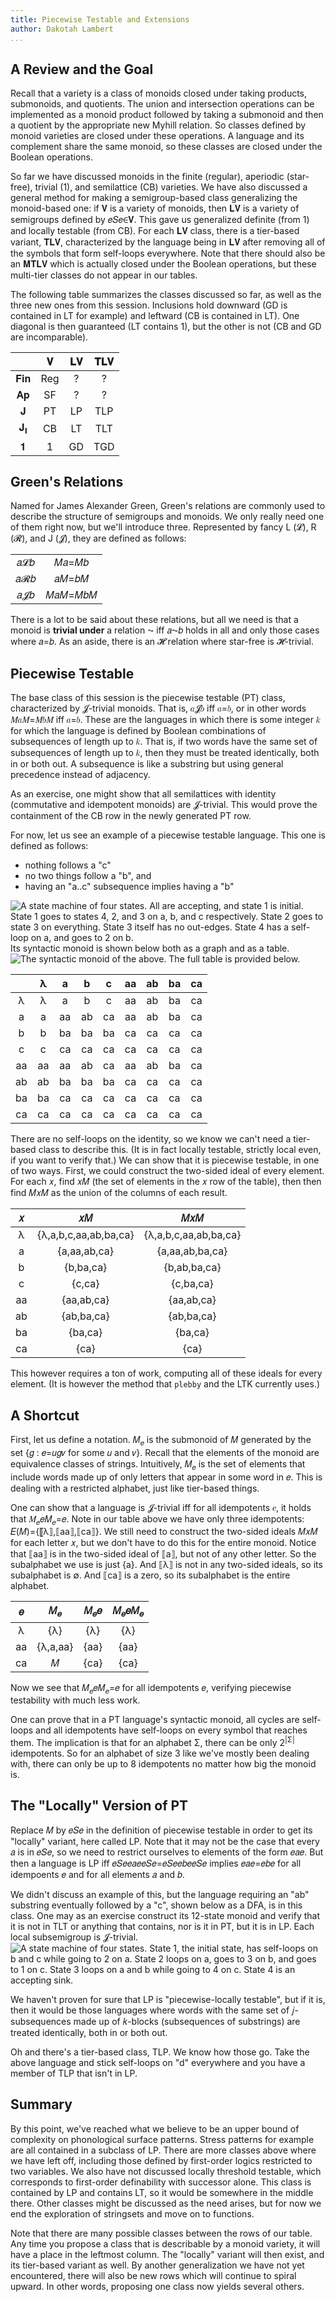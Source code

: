 ```yaml
---
title: Piecewise Testable and Extensions
author: Dakotah Lambert
...
```


## A Review and the Goal

Recall that a variety is a class of monoids closed under
taking products, submonoids, and quotients.
The union and intersection operations
can be implemented as a monoid product
followed by taking a submonoid
and then a quotient by the appropriate new Myhill relation.
So classes defined by monoid varieties are closed under these operations.
A language and its complement share the same monoid,
so these classes are closed under the Boolean operations.

So far we have discussed monoids in the
finite (regular),
aperiodic (star-free),
trivial (1), and
semilattice (CB) varieties.
We have also discussed a general method
for making a semigroup-based class
generalizing the monoid-based one:
if 𝐕 is a variety of monoids,
then 𝐋𝐕 is a variety of semigroups
defined by 𝑒⁢𝑆⁢𝑒∈𝐕.
This gave us generalized definite (from 1)
and locally testable (from CB).
For each 𝐋𝐕 class, there is a tier-based variant, 𝐓𝐋𝐕,
characterized by the language being in 𝐋𝐕
after removing all of the symbols that form self-loops everywhere.
Note that there should also be an 𝐌𝐓𝐋𝐕
which is actually closed under the Boolean operations,
but these multi-tier classes do not appear in our tables.

The following table summarizes the classes discussed so far,
as well as the three new ones from this session.
Inclusions hold downward (GD is contained in LT for example)
and leftward (CB is contained in LT).
One diagonal is then guaranteed (LT contains 1),
but the other is not (CB and GD are incomparable).

|     |  𝐕  |  𝐋𝐕 | 𝐓𝐋𝐕 |
|:---:|:---:|:---:|:---:|
| 𝐅𝐢𝐧 | Reg |  ?  |  ?  |
| 𝐀𝐩  |  SF |  ?  |  ?  |
|  𝐉  |  PT |  LP | TLP |
|  𝐉<sub>𝐈</sub> |  CB |  LT | TLT |
|  𝟏  |  1  |  GD | TGD |


## Green's Relations

Named for James Alexander Green,
Green's relations are commonly used to describe
the structure of semigroups and monoids.
We only really need one of them right now,
but we'll introduce three.
Represented by fancy L (𝓛), R (𝓡), and J (𝓙),
they are defined as follows:

|     |           |
|:---:|:---------:|
| 𝑎𝓛𝑏 |  𝑀⁢𝑎=𝑀⁢𝑏  |
| 𝑎𝓡𝑏 |  𝑎⁢𝑀=𝑏⁢𝑀   |
| 𝑎𝓙𝑏 | 𝑀⁢𝑎⁢𝑀=𝑀⁢𝑏⁢𝑀 |

There is a lot to be said about these relations,
but all we need is that a monoid is **trivial under** a relation ⁓
iff 𝑎⁓𝑏 holds in all and only those cases where 𝑎=𝑏.
As an aside, there is an 𝓗 relation where
star-free is 𝓗-trivial.

## Piecewise Testable

The base class of this session is the piecewise testable (PT) class,
characterized by 𝓙-trivial monoids.
That is, 𝑎𝓙𝑏 iff 𝑎=𝑏, or in other words
𝑀⁢𝑎⁢𝑀=𝑀⁢𝑏⁢𝑀 iff 𝑎=𝑏.
These are the languages in which there is some integer 𝑘
for which the language is defined by Boolean combinations
of subsequences of length up to 𝑘.
That is, if two words have the same set of subsequences
of length up to 𝑘,
then they must be treated identically,
both in or both out.
A subsequence is like a substring but using general precedence
instead of adjacency.

As an exercise, one might show that all semilattices with identity
(commutative and idempotent monoids) are 𝓙-trivial.
This would prove the containment of the CB row
in the newly generated PT row.

For now, let us see an example of a piecewise testable language.
This one is defined as follows:

* nothing follows a "c"
* no two things follow a "b", and
* having an "a‥c" subsequence implies having a "b"

![A state machine of four states.
  All are accepting, and state 1 is initial.
  State 1 goes to states 4, 2, and 3 on a, b, and c respectively.
  State 2 goes to state 3 on everything.
  State 3 itself has no out-edges.
  State 4 has a self-loop on a, and goes to 2 on b.
](./pt-non-ra.svg)<br />
Its syntactic monoid is shown below both as a graph
and as a table.<br />
![The syntactic monoid of the above.
  The full table is provided below.
](./pt-non-ra-mon.svg)

|    |  λ |  a |  b |  c | aa | ab | ba | ca |
|:--:|:--:|:--:|:--:|:--:|:--:|:--:|:--:|:--:|
|  λ |  λ |  a |  b |  c | aa | ab | ba | ca |
|  a |  a | aa | ab | ca | aa | ab | ba | ca |
|  b |  b | ba | ba | ba | ca | ca | ca | ca |
|  c |  c | ca | ca | ca | ca | ca | ca | ca |
| aa | aa | aa | ab | ca | aa | ab | ba | ca |
| ab | ab | ba | ba | ba | ca | ca | ca | ca |
| ba | ba | ca | ca | ca | ca | ca | ca | ca |
| ca | ca | ca | ca | ca | ca | ca | ca | ca |

There are no self-loops on the identity,
so we know we can't need a tier-based class to describe this.
(It is in fact locally testable, strictly local even,
 if you want to verify that.)
We can show that it is piecewise testable, in one of two ways.
First, we could construct the two-sided ideal of every element.
For each 𝑥, find 𝑥⁢𝑀 (the set of elements in the 𝑥 row of the table),
then then find 𝑀⁢𝑥⁢𝑀 as the union of the columns of each result.

|  𝑥 |          𝑥⁢𝑀          |          𝑀⁢𝑥⁢𝑀          |
|:--:|:---------------------:|:---------------------:|
|  λ | {λ,a,b,c,aa,ab,ba,ca} | {λ,a,b,c,aa,ab,ba,ca} |
|  a | {a,aa,ab,ca}          | {a,aa,ab,ba,ca}       |
|  b | {b,ba,ca}             | {b,ab,ba,ca}          |
|  c | {c,ca}                | {c,ba,ca}             |
| aa | {aa,ab,ca}            | {aa,ab,ca}            |
| ab | {ab,ba,ca}            | {ab,ba,ca}            |
| ba | {ba,ca}               | {ba,ca}               |
| ca | {ca}                  | {ca}                  |

This however requires a ton of work,
computing all of these ideals for every element.
(It is however the method that `plebby` and the LTK currently uses.)

## A Shortcut

First, let us define a notation.
𝑀<sub>𝑒</sub> is the submonoid of 𝑀 generated by the set
{𝑔 : 𝑒=𝑢⁢𝑔⁢𝑣 for some 𝑢 and 𝑣}.
Recall that the elements of the monoid
are equivalence classes of strings.
Intuitively, 𝑀<sub>𝑒</sub> is the set of elements
that include words made up of only letters that appear
in some word in 𝑒.
This is dealing with a restricted alphabet,
just like tier-based things.

One can show that a language is 𝓙-trivial iff
for all idempotents 𝑒, it holds that
𝑀<sub>𝑒</sub>⁢𝑒⁢𝑀<sub>𝑒</sub>=𝑒.
Note in our table above we have only three idempotents:
𝐸(𝑀)={⟦λ⟧,⟦aa⟧,⟦ca⟧}.
We still need to construct the two-sided ideals 𝑀⁢𝑥⁢𝑀
for each letter 𝑥, but we don't have to do this for the entire monoid.
Notice that ⟦aa⟧ is in the two-sided ideal of ⟦a⟧,
but not of any other letter.
So the subalphabet we use is just {a}.
And ⟦λ⟧ is not in any two-sided ideals, so its subalphabet is ∅.
And ⟦ca⟧ is a zero, so its subalphabet is the entire alphabet.

|  𝑒 | 𝑀<sub>𝑒</sub> | 𝑀<sub>𝑒</sub>⁢𝑒 | 𝑀<sub>𝑒</sub>⁢𝑒⁢𝑀<sub>𝑒</sub> |
|:--:|:-------------:|:--------------:|:---------------------------:|
|  λ | {λ}           | {λ}            | {λ}                         |
| aa | {λ,a,aa}      | {aa}           | {aa}                        |
| ca | 𝑀             | {ca}           | {ca}                        |

Now we see that 𝑀<sub>𝑒</sub>⁢𝑒⁢𝑀<sub>𝑒</sub>=𝑒
for all idempotents 𝑒,
verifying piecewise testability with much less work.

One can prove that in a PT language's syntactic monoid,
all cycles are self-loops
and all idempotents have self-loops on every symbol that reaches them.
The implication is that for an alphabet Σ,
there can be only 2<sup>|Σ|</sup> idempotents.
So for an alphabet of size 3 like we've mostly been dealing with,
there can only be up to 8 idempotents no matter how big the monoid is.


## The "Locally" Version of PT

Replace 𝑀 by 𝑒⁢𝑆⁢𝑒 in the definition of piecewise testable
in order to get its "locally" variant, here called LP.
Note that it may not be the case that every 𝑎 is in 𝑒⁢𝑆⁢𝑒,
so we need to restrict ourselves to elements of the form 𝑒⁢𝑎⁢𝑒.
But then a language is LP iff
𝑒⁢𝑆⁢𝑒⁢𝑒⁢𝑎⁢𝑒⁢𝑒⁢𝑆⁢𝑒=𝑒⁢𝑆⁢𝑒⁢𝑒⁢𝑏⁢𝑒⁢𝑒⁢𝑆⁢𝑒 implies 𝑒⁢𝑎⁢𝑒=𝑒⁢𝑏⁢𝑒
for all idempoents 𝑒 and for all elements 𝑎 and 𝑏.

We didn't discuss an example of this,
but the language requiring an "ab" substring
eventually followed by a "c",
shown below as a DFA, is in this class.
One may as an exercise construct its 12-state monoid
and verify that it is not in TLT or anything that contains,
nor is it in PT, but it is in LP.
Each local subsemigroup is 𝓙-trivial.
<br />
![A state machine of four states.
  State 1, the initial state,
  has self-loops on b and c while going to 2 on a.
  State 2 loops on a, goes to 3 on b, and goes to 1 on c.
  State 3 loops on a and b while going to 4 on c.
  State 4 is an accepting sink.
](./lp.svg)

We haven't proven for sure that LP is "piecewise-locally testable",
but if it is, then it would be those languages where
words with the same set of 𝑗-subsequences made up of
𝑘-blocks (subsequences of substrings) are treated identically,
both in or both out.

Oh and there's a tier-based class, TLP.  We know how those go.
Take the above language and stick self-loops on "d" everywhere
and you have a member of TLP that isn't in LP.


## Summary

By this point, we've reached what we believe to be
an upper bound of complexity on phonological surface patterns.
Stress patterns for example are all contained in a subclass of LP.
There are more classes above where we have left off,
including those defined by first-order logics
restricted to two variables.
We also have not discussed locally threshold testable,
which corresponds to first-order definability with successor alone.
This class is contained by LP and contains LT,
so it would be somewhere in the middle there.
Other classes might be discussed as the need arises,
but for now we end the exploration of stringsets
and move on to functions.

Note that there are many possible classes
between the rows of our table.
Any time you propose a class that is describable by a monoid variety,
it will have a place in the leftmost column.
The "locally" variant will then exist,
and its tier-based variant as well.
By another generalization we have not yet encountered,
there will also be new rows which will continue to spiral upward.
In other words, proposing one class now yields several others.
